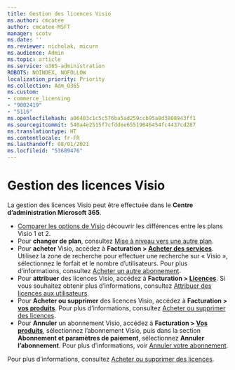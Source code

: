 ```yaml
---
title: Gestion des licences Visio
ms.author: cmcatee
author: cmcatee-MSFT
manager: scotv
ms.date: ''
ms.reviewer: nicholak, micurn
ms.audience: Admin
ms.topic: article
ms.service: o365-administration
ROBOTS: NOINDEX, NOFOLLOW
localization_priority: Priority
ms.collection: Adm_O365
ms.custom:
- commerce_licensing
- "9002419"
- "5116"
ms.openlocfilehash: a06403c1c5c576ba5ad259ccb95a8d3808943ff1
ms.sourcegitcommit: 540a4e2515f7cfddee65519046454fc4437cd287
ms.translationtype: HT
ms.contentlocale: fr-FR
ms.lasthandoff: 08/01/2021
ms.locfileid: "53689476"
---
```

# <a name="visio-license-management"></a>Gestion des licences Visio

La gestion des licences Visio peut être effectuée dans le **Centre d’administration Microsoft 365**.

- [Comparer les options de Visio](https://www.microsoft.com/microsoft-365/visio/microsoft-visio-plans-and-pricing-compare-visio-options?rtc=1) découvrir les différences entre les plans Visio 1 et 2.
- Pour **changer de plan**, consultez [Mise à niveau vers une autre plan](/microsoft-365/commerce/subscriptions/upgrade-to-different-plan).
- Pour **acheter** Visio, accédez à **Facturation > [Acheter des services](https://go.microsoft.com/fwlink/p/?linkid=868433)**. Utilisez la zone de recherche pour effectuer une recherche sur « Visio », sélectionnez le forfait et le nombre d’utilisateurs. Pour plus d’informations, consultez [Acheter un autre abonnement](/microsoft-365/commerce/try-or-buy-microsoft-365#buy-a-different-subscription).
- Pour **attribuer** des licences Visio, accédez à **Facturation > [Licences](https://go.microsoft.com/fwlink/p/?linkid=842264)**. Si vous souhaitez obtenir plus d’informations, consultez [Attribuer des licences aux utilisateurs](/microsoft-365/admin/manage/assign-licenses-to-users).
- Pour **Acheter ou supprimer** des licences Visio, accédez à **Facturation > [vos produits](https://go.microsoft.com/fwlink/p/?linkid=842054)**. Pour plus d’informations, consultez [Acheter ou supprimer des licences](/microsoft-365/commerce/licenses/buy-licenses#buy-or-remove-licenses-for-your-business-subscription).
- Pour **Annuler** un abonnement Visio, accédez à **Facturation > [Vos produits](https://go.microsoft.com/fwlink/p/?linkid=842054)**, sélectionnez l’abonnement Visio, puis dans la section **Abonnement et paramètres de paiement**, sélectionnez **Annuler l’abonnement**. Pour plus d'informations, voir [Annuler votre abonnement](/microsoft-365/commerce/subscriptions/cancel-your-subscription).

Pour plus d’informations, consultez [Acheter ou supprimer des licences](/microsoft-365/commerce/licenses/buy-licenses).